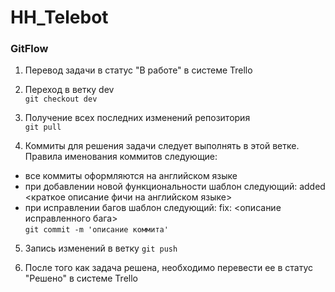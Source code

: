 # HH_Telebot

### GitFlow

1. Перевод задачи в статус "В работе" в системе Trello


2. Переход в ветку dev  
`git checkout dev`  


3. Получение всех последних изменений репозитория  
`git pull`  


4. Коммиты для решения задачи следует выполнять в этой ветке. Правила именования коммитов следующие:
* все коммиты оформляются на английском языке
* при добавлении новой функциональности шаблон следующий: added <краткое описание фичи на английском языке>
* при исправлении багов шаблон следующий: fix: <описание исправленного бага>  
`git commit -m 'описание коммита'`  


5. Запись изменений в ветку
`git push`  


6. После того как задача решена, необходимо перевести ее в статус "Решено" в системе Trello

